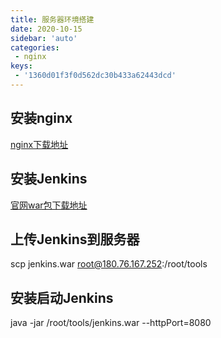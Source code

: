 ```yaml
---
title: 服务器环境搭建
date: 2020-10-15
sidebar: 'auto'
categories:
 - nginx
keys:
 - '1360d01f3f0d562dc30b433a62443dcd'
---
```

##  安装nginx

[nginx下载地址](http://nginx.org/en/linux_packages.html#RHEL-CentOS)

##  安装Jenkins

[官网war包下载地址](https://jenkins.io/index.html)

##  上传Jenkins到服务器

scp jenkins.war root@180.76.167.252:/root/tools

##  安装启动Jenkins

java -jar /root/tools/jenkins.war --httpPort=8080